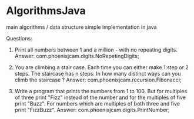 AlgorithmsJava
==============

main algorithms / data structure simple implementation in java

Questions:

1. Print all numbers between 1 and a million - with no repeating digits. 
Answer: com.phoenixjcam.digits.NoRepetingDigits;

2. You are climbing a stair case. Each time you can either make 1 step or 2 steps. 
   The staircase has n steps. In how many distinct ways can you climb the staircase ?
Answer: com.phoenixjcam.recursion.Fibonacci;

3. Write a program that prints the numbers from 1 to 100. 
  But for multiples of three print "Fizz" instead of the number 
  and for the multiples of five print "Buzz". 
  For numbers which are multiples of both three and five print "FizzBuzz". 
  Answer: com.phoenixjcam.digits.PrintNumber;
